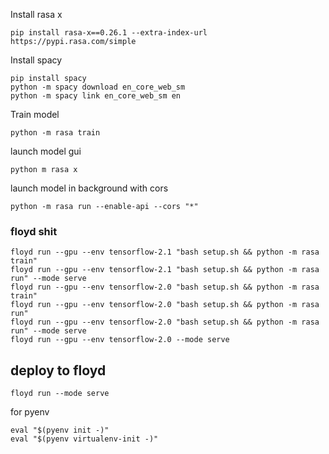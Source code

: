Install rasa x
```shell script
pip install rasa-x==0.26.1 --extra-index-url https://pypi.rasa.com/simple
```

Install spacy
```shell script
pip install spacy
python -m spacy download en_core_web_sm
python -m spacy link en_core_web_sm en
```

Train model
```shell script
python -m rasa train
```
launch model gui
```shell script
python m rasa x
```

launch model in background with cors
```shell script
python -m rasa run --enable-api --cors "*"
```

### floyd shit
```shell script
floyd run --gpu --env tensorflow-2.1 "bash setup.sh && python -m rasa train"
floyd run --gpu --env tensorflow-2.1 "bash setup.sh && python -m rasa run" --mode serve
floyd run --gpu --env tensorflow-2.0 "bash setup.sh && python -m rasa train"
floyd run --gpu --env tensorflow-2.0 "bash setup.sh && python -m rasa run"
floyd run --gpu --env tensorflow-2.0 "bash setup.sh && python -m rasa run" --mode serve
floyd run --gpu --env tensorflow-2.0 --mode serve
```

## deploy to floyd
```shell script
floyd run --mode serve
```
for pyenv
```shell script
eval "$(pyenv init -)"
eval "$(pyenv virtualenv-init -)"
```